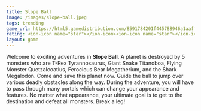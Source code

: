 ```yaml
---
title: Slope Ball
image: /images/slope-ball.jpeg
tags: trending
game_url: https://html5.gamedistribution.com/8591784201f445788946a1aaff65b11c/?gd_sdk_referrer_url=https://gamedistribution.com/games/slope-ball-1/
rating: <ion-icon name="star"></ion-icon><ion-icon name="star"></ion-icon><ion-icon name="star"></ion-icon><ion-icon name="star-half"></ion-icon><ion-icon name="star-outline"></ion-icon>
layout: game
---
```


Welcome to exciting adventures in **Slope Ball**. A planet is destroyed by 5 monsters who are T-Rex Tyrannosaurus, Giant Snake Titanoboa, Flying Monster Quetzalcoatlus, Ferocious Bear Megatherium, and the Shark Megalodon. Come and save this planet now. Guide the ball to jump over various deadly obstacles along the way. During the adventure, you will have to pass through many portals which can change your appearance and features. No matter what appearance, your ultimate goal is to get to the destination and defeat all monsters. Break a leg!
